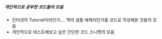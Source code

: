 ##### 개인적으로 공부한 코드들의 모음

- 인터넷의 Tutorial이라던가.... 책의 샘플 예제라던가를 코드로 작성해본 것들의 모음
- 개인적으로 테스트해보고 싶은 간단한 코드 스니펫의 모음
